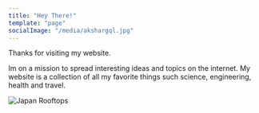 ```yaml
---
title: "Hey There!"
template: "page"
socialImage: "/media/akshargql.jpg"
---
```


Thanks for visiting my website. 

Im on a mission to spread interesting ideas and topics on the internet. My website is a collection of all my favorite things such science, engineering, health and travel. 

![Japan Rooftops](/media/starbucks.jpg)
